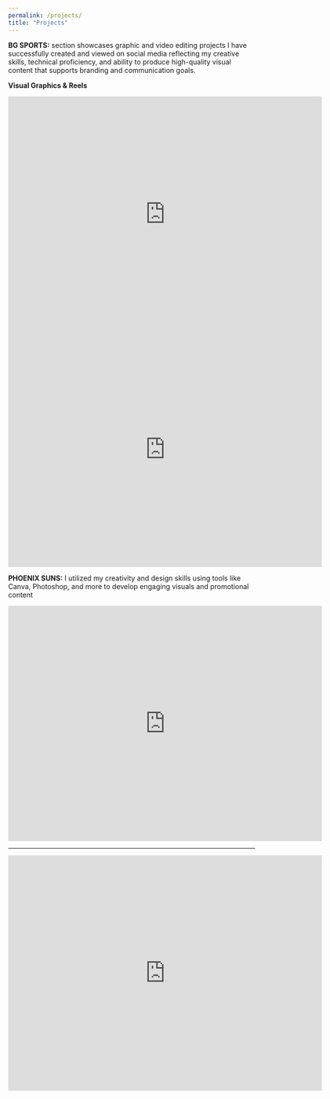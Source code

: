 ```yaml
---
permalink: /projects/
title: "Projects"
---
```



**BG SPORTS:** section showcases graphic and video editing projects I have successfully created and viewed on social media reflecting my creative skills, technical proficiency, and ability to produce high-quality visual content that supports branding and communication goals.


**Visual Graphics & Reels**
<iframe src="https://docs.google.com/presentation/d/e/2PACX-1vT82HURVPcfwbW77H8Gd1zzfLdxtXH8el_4qPeljlTMxIWGoYx9Yfrm49Oj5HjKGrICyqfjW1o6TTTp/pubembed?start=false&loop=false&delayms=3000" frameborder="0" width="640" height="480" allowfullscreen="true" mozallowfullscreen="true" webkitallowfullscreen="true"></iframe>

<iframe src="https://docs.google.com/presentation/d/e/2PACX-1vREhbu-AeDGpLGL_DeG-xCU6VHIWYDW9uOHXtesP4dQfUoEvUbroxcACMN4ORyI3F9qfW4jE5c4Qi7H/pubembed?start=false&loop=false&delayms=3000" frameborder="0" width="640" height="480" allowfullscreen="true" mozallowfullscreen="true" webkitallowfullscreen="true"></iframe>


**PHOENIX SUNS:** I utilized my creativity and design skills using tools like Canva, Photoshop, and more to develop engaging visuals and promotional content

<iframe src="https://docs.google.com/presentation/d/e/2PACX-1vQWTrkwZqg1IBn70H-2PO-aShLvxfnhtFK0__IJCZSP2Yg4xgmzb8Yi1dzOpdeV8_SNm4-G_-20R_Jl/pubembed?start=false&loop=false&delayms=3000" frameborder="0" width="640" height="480" allowfullscreen="true" mozallowfullscreen="true" webkitallowfullscreen="true"></iframe>

---

<iframe src="https://docs.google.com/presentation/d/e/2PACX-1vS0GraFQGWDdQYt3b9pGJGG4IqjCAvKMzk6njHn7_o9wcorIU584xxHX_S9eEIWFMAACXBE1oaMXGg7/pubembed?start=false&loop=false&delayms=3000" frameborder="0" width="640" height="480" allowfullscreen="true" mozallowfullscreen="true" webkitallowfullscreen="true"></iframe>




